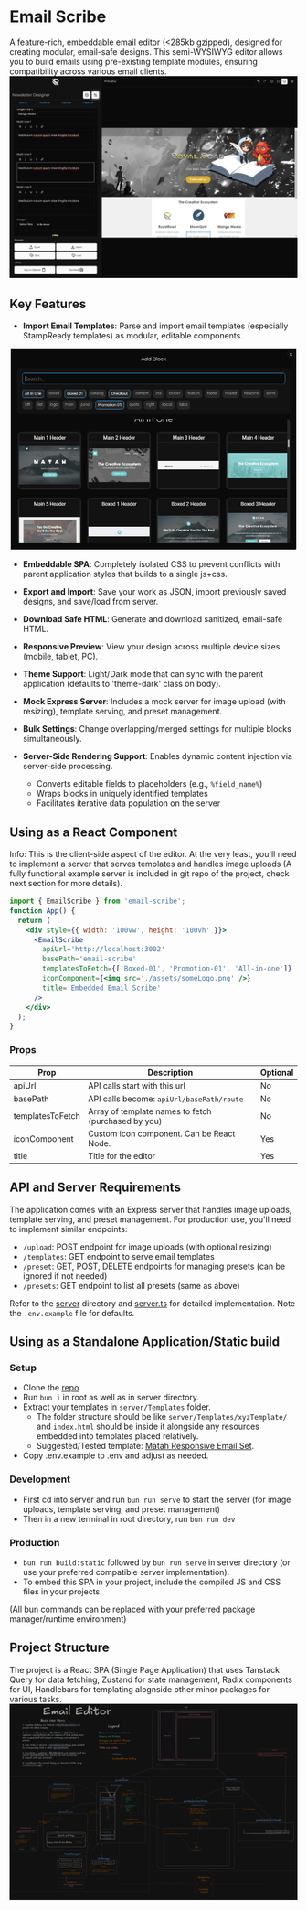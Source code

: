# Email Scribe

A feature-rich, embeddable email editor (<285kb gzipped), designed for creating modular, email-safe designs. This semi-WYSIWYG editor allows you to build emails using pre-existing template modules, ensuring compatibility across various email clients.
![Email Editor](docs/Primary.png)

## Key Features

- **Import Email Templates**: Parse and import email templates (especially StampReady templates) as modular, editable components.

<div align="center"><img src="docs/AddModules.png" width="500" alt="Add Block"></div>

- **Embeddable SPA**: Completely isolated CSS to prevent conflicts with parent application styles that builds to a single js+css.

- **Export and Import**: Save your work as JSON, import previously saved designs, and save/load from server.

- **Download Safe HTML**: Generate and download sanitized, email-safe HTML.

- **Responsive Preview**: View your design across multiple device sizes (mobile, tablet, PC).

- **Theme Support**: Light/Dark mode that can sync with the parent application (defaults to 'theme-dark' class on body).

- **Mock Express Server**: Includes a mock server for image upload (with resizing), template serving, and preset management.

- **Bulk Settings**: Change overlapping/merged settings for multiple blocks simultaneously.

- **Server-Side Rendering Support**: Enables dynamic content injection via server-side processing.
  - Converts editable fields to placeholders (e.g., `%field_name%`)
  - Wraps blocks in uniquely identified templates
  - Facilitates iterative data population on the server

<!-- <div align="center"><img src="docs/SSR.png" width="500" alt="SSR Support"></div> -->

## Using as a React Component

Info: This is the client-side aspect of the editor. At the very least, you'll need to implement a server that serves templates and handles image uploads (A fully functional example server is included in git repo of the project, check next section for more details).

```jsx
import { EmailScribe } from 'email-scribe';
function App() {
  return (
    <div style={{ width: '100vw', height: '100vh' }}>
      <EmailScribe
        apiUrl='http://localhost:3002'
        basePath='email-scribe'
        templatesToFetch={['Boxed-01', 'Promotion-01', 'All-in-one']}
        iconComponent={<img src='./assets/someLogo.png' />}
        title='Embedded Email Scribe'
      />
    </div>
  );
}
```

### Props

| Prop             | Description                                         | Optional |
| ---------------- | --------------------------------------------------- | -------- |
| apiUrl           | API calls start with this url                       | No       |
| basePath         | API calls become: `apiUrl/basePath/route`           | No       |
| templatesToFetch | Array of template names to fetch (purchased by you) | No       |
| iconComponent    | Custom icon component. Can be React Node.           | Yes      |
| title            | Title for the editor                                | Yes      |

## API and Server Requirements

The application comes with an Express server that handles image uploads, template serving, and preset management. For production use, you'll need to implement similar endpoints:

- `/upload`: POST endpoint for image uploads (with optional resizing)
- `/templates`: GET endpoint to serve email templates
- `/preset`: GET, POST, DELETE endpoints for managing presets (can be ignored if not needed)
- `/presets`: GET endpoint to list all presets (same as above)

Refer to the [server](https://github.com/royal-road/email-scribe/tree/main/server) directory and [server.ts](https://github.com/royal-road/email-scribe/blob/main/server/server.ts) for detailed implementation. Note the `.env.example` file for defaults.

## Using as a Standalone Application/Static build

### Setup

- Clone the [repo](https://github.com/royal-road/email-scribe)
- Run `bun i` in root as well as in server directory.
- Extract your templates in `server/Templates` folder.
  - The folder structure should be like `server/Templates/xyzTemplate/` and `index.html` should be inside it alongside any resources embedded into templates placed relatively.
  - Suggested/Tested template: [Matah Responsive Email Set](https://themeforest.net/item/matah-responsive-email-set/10569882).
- Copy .env.example to .env and adjust as needed.

### Development

- First cd into server and run `bun run serve` to start the server (for image uploads, template serving, and preset management)
- Then in a new terminal in root directory, run `bun run dev`

### Production

- `bun run build:static` followed by `bun run serve` in server directory (or use your preferred compatible server implementation).
- To embed this SPA in your project, include the compiled JS and CSS files in your projects.

(All bun commands can be replaced with your preferred package manager/runtime environment)

## Project Structure

The project is a React SPA (Single Page Application) that uses Tanstack Query for data fetching, Zustand for state management, Radix components for UI, Handlebars for templating alognside other minor packages for various tasks.
![Project Structure](docs/ProjectStructure.png)
